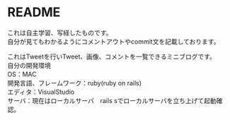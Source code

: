# README

これは自主学習、写経したものです。  
自分が見てもわかるようにコメントアウトやcommit文を記載しております。  
  
これはTweetを行いTweet、画像、コメントを一覧できるミニブログです。  
自分の開発環境  
OS：MAC  
開発言語、フレームワーク：ruby(ruby on rails)  
エディタ：VisualStudio  
サーバ：現在はローカルサーバ　rails sでローカルサーバを立ち上げて起動確認。  

